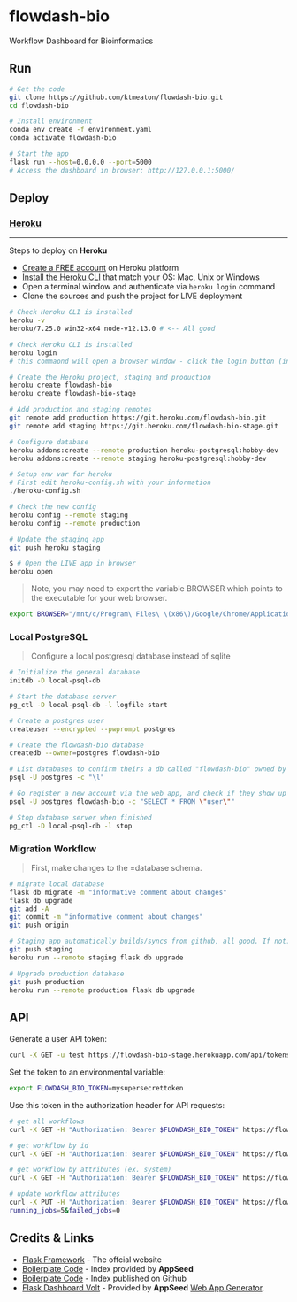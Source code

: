 # flowdash-bio

Workflow Dashboard for Bioinformatics

## Run

```bash
# Get the code
git clone https://github.com/ktmeaton/flowdash-bio.git
cd flowdash-bio

# Install environment
conda env create -f environment.yaml
conda activate flowdash-bio

# Start the app
flask run --host=0.0.0.0 --port=5000
# Access the dashboard in browser: http://127.0.0.1:5000/

```

## Deploy

### [Heroku](https://www.heroku.com/)

---

Steps to deploy on **Heroku**

- [Create a FREE account](https://signup.heroku.com/) on Heroku platform
- [Install the Heroku CLI](https://devcenter.heroku.com/articles/getting-started-with-python#set-up) that match your OS: Mac, Unix or Windows
- Open a terminal window and authenticate via `heroku login` command
- Clone the sources and push the project for LIVE deployment

```bash
# Check Heroku CLI is installed
heroku -v
heroku/7.25.0 win32-x64 node-v12.13.0 # <-- All good

# Check Heroku CLI is installed
heroku login
# this commaond will open a browser window - click the login button (in browser)

# Create the Heroku project, staging and production
heroku create flowdash-bio
heroku create flowdash-bio-stage

# Add production and staging remotes
git remote add production https://git.heroku.com/flowdash-bio.git
git remote add staging https://git.heroku.com/flowdash-bio-stage.git

# Configure database
heroku addons:create --remote production heroku-postgresql:hobby-dev
heroku addons:create --remote staging heroku-postgresql:hobby-dev

# Setup env var for heroku
# First edit heroku-config.sh with your information
./heroku-config.sh

# Check the new config
heroku config --remote staging
heroku config --remote production

# Update the staging app
git push heroku staging

$ # Open the LIVE app in browser
heroku open
```

> Note, you may need to export the variable BROWSER which points to the executable for your web browser.

```bash
export BROWSER="/mnt/c/Program\ Files\ \(x86\)/Google/Chrome/Application/chrome.exe"
```

### Local PostgreSQL

> Configure a local postgresql database instead of sqlite

```bash
# Initialize the general database
initdb -D local-psql-db

# Start the database server
pg_ctl -D local-psql-db -l logfile start

# Create a postgres user
createuser --encrypted --pwprompt postgres

# Create the flowdash-bio database
createdb --owner=postgres flowdash-bio

# List databases to confirm theirs a db called "flowdash-bio" owned by postgres
psql -U postgres -c "\l"

# Go register a new account via the web app, and check if they show up in the database
psql -U postgres flowdash-bio -c "SELECT * FROM \"user\""

# Stop database server when finished
pg_ctl -D local-psql-db -l stop
```

### Migration Workflow

> First, make changes to the =database schema.

```bash
# migrate local database
flask db migrate -m "informative comment about changes"
flask db upgrade
git add -A
git commit -m "informative comment about changes"
git push origin

# Staging app automatically builds/syncs from github, all good. If not:
git push staging
heroku run --remote staging flask db upgrade

# Upgrade production database
git push production
heroku run --remote production flask db upgrade
```

## API

Generate a user API token:

```bash
curl -X GET -u test https://flowdash-bio-stage.herokuapp.com/api/tokens
```

Set the token to an environmental variable:

```bash
export FLOWDASH_BIO_TOKEN=mysupersecrettoken
```

Use this token in the authorization header for API requests:

```bash
# get all workflows
curl -X GET -H "Authorization: Bearer $FLOWDASH_BIO_TOKEN" https://flowdash-bio-stage.herokuapp.com/api/workflows

# get workflow by id
curl -X GET -H "Authorization: Bearer $FLOWDASH_BIO_TOKEN" https://flowdash-bio-stage.herokuapp.com/api/workflows/id/1

# get workflow by attributes (ex. system)
curl -X GET -H "Authorization: Bearer $FLOWDASH_BIO_TOKEN" https://flowdash-bio-stage.herokuapp.com/api/workflows/attr?system=Compute+Canada

# update workflow attributes
curl -X PUT -H "Authorization: Bearer $FLOWDASH_BIO_TOKEN" https://flowdash-bio-stage.herokuapp.com/api/workflows/attr?node=cedar5&total_jobs=50&completed_jobs=40&
running_jobs=5&failed_jobs=0
```

## Credits & Links

- [Flask Framework](https://www.palletsprojects.com/p/flask/) - The offcial website
- [Boilerplate Code](https://appseed.us/boilerplate-code) - Index provided by **AppSeed**
- [Boilerplate Code](https://github.com/app-generator/boilerplate-code) - Index published on Github
- [Flask Dashboard Volt](https://appseed.us/admin-dashboards/flask-dashboard-volt) - Provided by **AppSeed** [Web App Generator](https://appseed.us/app-generator).
